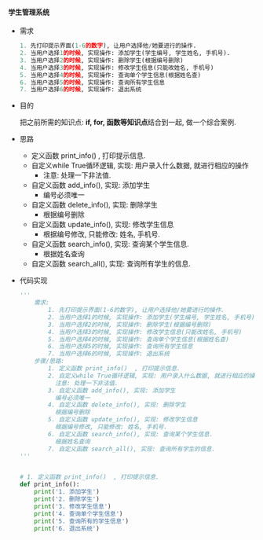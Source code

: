 #### 学生管理系统

* 需求

  ```python
  1. 先打印提示界面(1-6的数字), 让用户选择他/她要进行的操作.
  2. 当用户选择1的时候, 实现操作: 添加学生(学生编号, 学生姓名, 手机号).
  3. 当用户选择2的时候, 实现操作: 删除学生(根据编号删除)
  4. 当用户选择3的时候, 实现操作: 修改学生信息(只能改姓名, 手机号)
  5. 当用户选择4的时候, 实现操作: 查询单个学生信息(根据姓名查)
  6. 当用户选择5的时候, 实现操作: 查询所有学生信息
  7. 当用户选择6的时候, 实现操作: 退出系统
  ```

* 目的

  把之前所需的知识点: **if, for, 函数等知识点**结合到一起, 做一个综合案例.

* 思路

  * 定义函数 print_info()  , 打印提示信息.
  * 自定义while True循环逻辑, 实现: 用户录入什么数据, 就进行相应的操作
    * 注意: 处理一下非法值.
  * 自定义函数 add_info(), 实现: 添加学生
    * 编号必须唯一
  * 自定义函数 delete_info(), 实现: 删除学生
    * 根据编号删除
  * 自定义函数 update_info(), 实现: 修改学生信息
    * 根据编号修改, 只能修改: 姓名, 手机号.
  * 自定义函数 search_info(), 实现: 查询某个学生信息.
    * 根据姓名查询
  * 自定义函数 search_all(), 实现: 查询所有学生的信息.

* 代码实现

  ```python
  '''
      需求:
          1. 先打印提示界面(1-6的数字), 让用户选择他/她要进行的操作.
          2. 当用户选择1的时候, 实现操作: 添加学生(学生编号, 学生姓名, 手机号).
          3. 当用户选择2的时候, 实现操作: 删除学生(根据编号删除)
          4. 当用户选择3的时候, 实现操作: 修改学生信息(只能改姓名, 手机号)
          5. 当用户选择4的时候, 实现操作: 查询单个学生信息(根据姓名查)
          6. 当用户选择5的时候, 实现操作: 查询所有学生信息
          7. 当用户选择6的时候, 实现操作: 退出系统
      步骤/思路:
          1. 定义函数 print_info()  , 打印提示信息.
          2. 自定义while True循环逻辑, 实现: 用户录入什么数据, 就进行相应的操作
            注意: 处理一下非法值.
          3. 自定义函数 add_info(), 实现: 添加学生
            编号必须唯一
          4. 自定义函数 delete_info(), 实现: 删除学生
            根据编号删除
          5. 自定义函数 update_info(), 实现: 修改学生信息
            根据编号修改, 只能修改: 姓名, 手机号.
          6. 自定义函数 search_info(), 实现: 查询某个学生信息.
            根据姓名查询
          7. 自定义函数 search_all(), 实现: 查询所有学生的信息.
  '''
  
  
  # 1. 定义函数 print_info()  , 打印提示信息.
  def print_info():
      print('1. 添加学生')
      print('2. 删除学生')
      print('3. 修改学生信息')
      print('4. 查询单个学生信息')
      print('5. 查询所有的学生信息')
      print('6. 退出系统')
  ```

